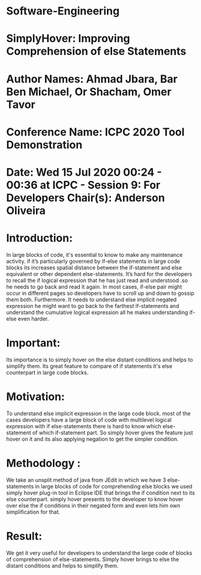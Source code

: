 # Software-Engineering
# SimplyHover: Improving Comprehension of else Statements
# Author Names: Ahmad Jbara, Bar Ben Michael, Or Shacham, Omer Tavor 
# Conference Name: ICPC 2020 Tool Demonstration
# Date: Wed 15 Jul 2020 00:24 - 00:36 at ICPC - Session 9: For Developers Chair(s): Anderson Oliveira
# Introduction:
In large blocks of code, it's essential to know to make any maintenance activity. if it’s particularly governed by if-else statements in large code blocks its increases spatial distance between the if-statement and else equivalent or other dependent else-statements. It’s hard for the developers to recall the if logical expression that he has just read and understood .so he needs to go back and read it again. In most cases, if-else pair might occur in different pages so developers have to scroll up and down to gossip them both. Furthermore. It needs to understand else implicit negated expression he might want to go back to the farthest if-statements and understand the cumulative logical expression all he makes understanding if-else even harder.
# Important:
Its importance is to simply hover on the else distant conditions and helps to simplify them. Its great feature to compare of if statements it's else counterpart in large code blocks.
# Motivation:
To understand else implicit expression in the large code block. most of the cases developers have a large block of code with multilevel logical expression with if else-statements there is hard to know which else-statement of which if-statement part. So simply hover gives the feature just hover on it and its also applying negation to get the simpler condition.

# Methodology :
We take an unsplit method of java from JEdit in which we have 3 else-statements in large blocks of code for comprehending else blocks we used simply hover plug-in tool in Eclipse IDE that brings the if condition next to its else counterpart. simply hover presents to the developer to know hover over else the if conditions in their negated form and even lets him own simplification for that.
# Result:
We get it very useful for developers to understand the large code of blocks of comprehension of else-statements. Simply hover brings to else the distant conditions and helps to simplify them.
